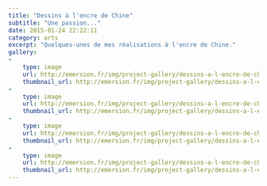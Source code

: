 ```yaml
---
title: "Dessins à l'encre de Chine"
subtitle: "Une passion..."
date: 2015-01-24 22:22:11
category: arts
excerpt: "Quelques-unes de mes réalisations à l'encre de Chine."
gallery:
-
    type: image
    url: http://emersion.fr/img/project-gallery/dessins-a-l-encre-de-chine/jing.jpg
    thumbnail_url: http://emersion.fr/img/project-gallery/dessins-a-l-encre-de-chine/thumbnails/jing.jpg
-
    type: image
    url: http://emersion.fr/img/project-gallery/dessins-a-l-encre-de-chine/montagne-pa.jpg
    thumbnail_url: http://emersion.fr/img/project-gallery/dessins-a-l-encre-de-chine/thumbnails/montagne-pa.jpg
-
    type: image
    url: http://emersion.fr/img/project-gallery/dessins-a-l-encre-de-chine/montagne-la.jpg
    thumbnail_url: http://emersion.fr/img/project-gallery/dessins-a-l-encre-de-chine/thumbnails/montagne-la.jpg
-
    type: image
    url: http://emersion.fr/img/project-gallery/dessins-a-l-encre-de-chine/montagne-ju.jpg
    thumbnail_url: http://emersion.fr/img/project-gallery/dessins-a-l-encre-de-chine/thumbnails/montagne-ju.jpg
---
```

